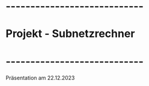 # ----------------------------
# Projekt - Subnetzrechner
# ----------------------------

Präsentation am 22.12.2023
